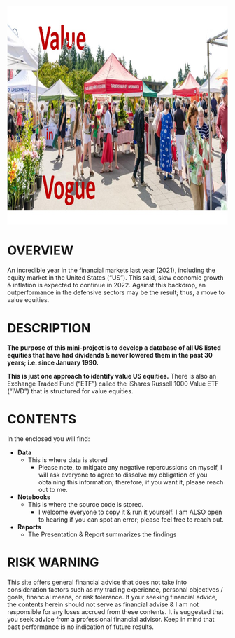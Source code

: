 <p align="center">
  <img width="800" height="500" src="https://github.com/sobcza11/Value_in_Vogue/blob/main/_other/v_in_v.jpg">
</p>


# OVERVIEW
An incredible year in the financial markets last year (2021), including the equity market in the United States (“US”). This said, slow economic growth & inflation is expected to continue in 2022. Against this backdrop, an outperformance in the defensive sectors may be the result; thus, a move to value equities. 

# DESCRIPTION
**The purpose of this mini-project is to develop a database of all US listed equities that have had dividends & never lowered them in the past 30 years; i.e. since January 1990.**

**This is just one approach to identify value US equities.** There is also an Exchange Traded Fund (“ETF”) called the iShares Russell 1000 Value ETF (“IWD”) that is structured for value equities. 

# CONTENTS
In the enclosed you will find:
   * **Data**
     * This is where data is stored
        * Please note, to mitigate any negative repercussions on myself, I will ask everyone to agree to dissolve my obligation of you obtaining this information; therefore, if you want it, please reach out to me.
   * **Notebooks**
     * This is where the source code is stored.
        * I welcome everyone to copy it & run it yourself. I am ALSO open to hearing if you can spot an error; please feel free to reach out.
   * **Reports**
     * The Presentation & Report summarizes the findings

# RISK WARNING
This site offers general financial advice that does not take into consideration factors such as my trading experience, personal objectives / goals, financial means, or risk tolerance. If your seeking financial advice, the contents herein should not serve as financial advise & I am not responsible for any loses accrued from these contents. It is suggested that you seek advice from a professional financial advisor. Keep in mind that past performance is no indication of future results.

